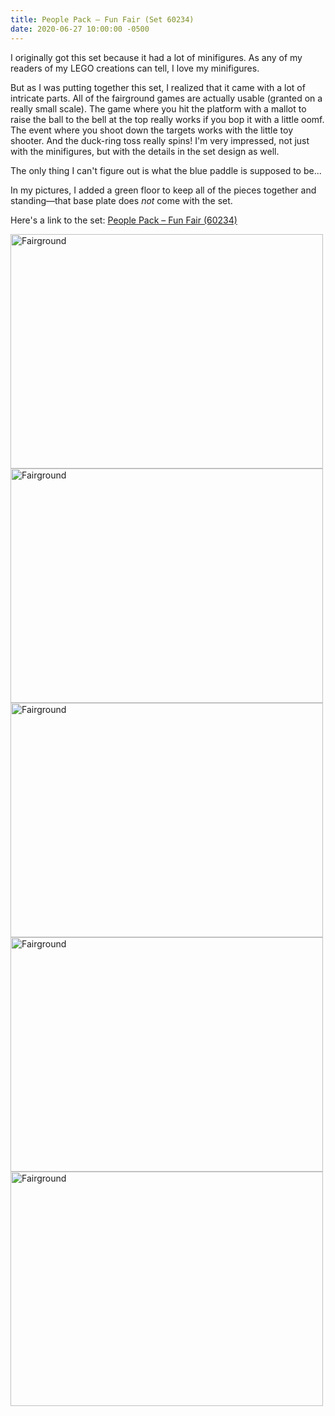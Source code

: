 ```yaml
---
title: People Pack – Fun Fair (Set 60234)
date: 2020-06-27 10:00:00 -0500
---
```


I originally got this set because it had a lot of minifigures. As any of my readers of my LEGO creations can tell, I love my minifigures.

But as I was putting together this set, I realized that it came with a lot of intricate parts. All of the fairground games are actually usable (granted on a really small scale). The game where you hit the platform with a mallot to raise the ball to the bell at the top really works if you bop it with a little oomf. The event where you shoot down the targets works with the little toy shooter. And the duck-ring toss really spins! I'm very impressed, not just with the minifigures, but with the details in the set design as well.

The only thing I can't figure out is what the blue paddle is supposed to be...

In my pictures, I added a green floor to keep all of the pieces together and standing—that base plate does _not_ come with the set.

Here's a link to the set: [People Pack – Fun Fair (60234)](https://www.lego.com/en-us/product/people-pack-fun-fair-60234)

<div class="text-center">
  <a data-flickr-embed="true" href="https://www.flickr.com/photos/184539266@N08/50050571391/in/album-72157714494860177/" title="Fairground"><img class="image" src="https://live.staticflickr.com/65535/50050571391_c25a153b4f_k.jpg" width="500" height="375" alt="Fairground"></a>
  <a data-flickr-embed="true" href="https://www.flickr.com/photos/184539266@N08/50050003703/in/album-72157714494860177/" title="Fairground"><img class="image" src="https://live.staticflickr.com/65535/50050003703_039321bf98_k.jpg" width="500" height="375" alt="Fairground"></a>
  <a data-flickr-embed="true" href="https://www.flickr.com/photos/184539266@N08/50050573421/in/album-72157714494860177/" title="Fairground"><img class="image" src="https://live.staticflickr.com/65535/50050573421_9b12a93862_k.jpg" width="500" height="375" alt="Fairground"></a>
  <a data-flickr-embed="true" href="https://www.flickr.com/photos/184539266@N08/50050009548/in/album-72157714494860177/" title="Fairground"><img class="image" src="https://live.staticflickr.com/65535/50050009548_b31c09f6d8_k.jpg" width="500" height="375" alt="Fairground"></a>
  <a data-flickr-embed="true" href="https://www.flickr.com/photos/184539266@N08/50050009168/in/album-72157714494860177/" title="Fairground"><img class="image" src="https://live.staticflickr.com/65535/50050009168_37e1f860b0_k.jpg" width="500" height="375" alt="Fairground"></a>
</div>
